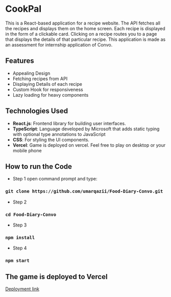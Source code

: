 # CookPal

This is a React-based application for a recipe website. The API fetches all the recipes and displays them on the home screen. Each recipe is displayed in the form of a clickable card. Clicking on a recipe routes you to a page that displays the details of that particular recipe. This application is made as an assessment for internship application of Convo.

## Features

- Appealing Design
- Fetching recipes from API
- Displaying Details of each recipe
- Custom Hook for responsiveness
- Lazy loading for heavy components

## Technologies Used

- **React.js**: Frontend library for building user interfaces.
- **TypeScript**: Language developed by Microsoft that adds static typing with optional type annotations to JavaScript
- **CSS**: For styling the UI components.
- **Vercel**: Game is deployed on vercel. Feel free to play on desktop or your mobile phone

## How to run the Code

- Step 1
open command prompt and type:
### `git clone https://github.com/umarqazii/Food-Diary-Convo.git`

- Step 2
### `cd Food-Diary-Convo`

- Step 3
### `npm install`

- Step 4
### `npm start`

## The game is deployed to Vercel
[Deployment link](https://food-diary-delta-nine.vercel.app/)


